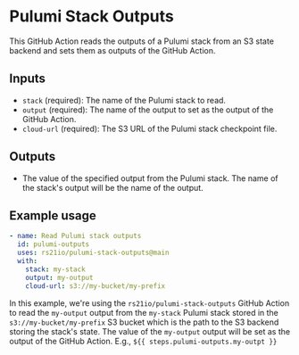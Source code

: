 # Pulumi Stack Outputs

This GitHub Action reads the outputs of a Pulumi stack from an S3 state backend and sets them as outputs of the GitHub Action.

## Inputs

- `stack` (required): The name of the Pulumi stack to read.
- `output` (required): The name of the output to set as the output of the GitHub Action.
- `cloud-url` (required): The S3 URL of the Pulumi stack checkpoint file.

## Outputs

- The value of the specified output from the Pulumi stack. The name of the stack's output will be the name of the output.

## Example usage

```yaml
- name: Read Pulumi stack outputs
  id: pulumi-outputs
  uses: rs21io/pulumi-stack-outputs@main
  with:
    stack: my-stack
    output: my-output
    cloud-url: s3://my-bucket/my-prefix
```

In this example, we're using the `rs21io/pulumi-stack-outputs` GitHub Action to read the `my-output` output from the `my-stack` Pulumi stack stored in the `s3://my-bucket/my-prefix` S3 bucket which is the path to the S3 backend storing the stack's state. The value of the `my-output` output will be set as the output of the GitHub Action. E.g., `${{ steps.pulumi-outputs.my-outpt }}`